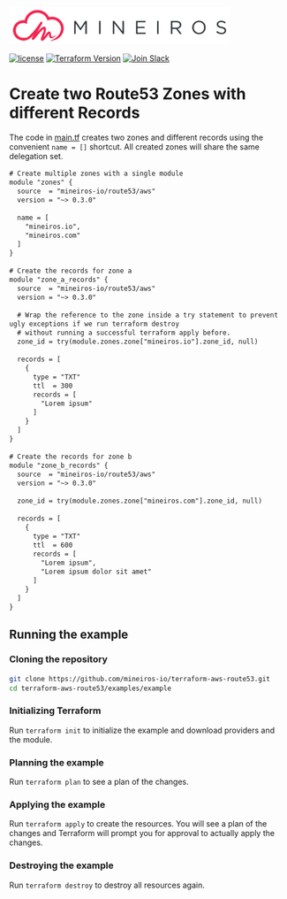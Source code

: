 [<img src="https://raw.githubusercontent.com/mineiros-io/brand/3bffd30e8bdbbde32c143e2650b2faa55f1df3ea/mineiros-primary-logo.svg" width="400"/>][homepage]

[![license][badge-license]][apache20]
[![Terraform Version][badge-terraform]][releases-terraform]
[![Join Slack][badge-slack]][slack]

# Create two Route53 Zones with different Records

The code in [main.tf] creates two zones and different records using the
convenient `name = []` shortcut.
All created zones will share the same delegation set.

```hcl
# Create multiple zones with a single module
module "zones" {
  source  = "mineiros-io/route53/aws"
  version = "~> 0.3.0"

  name = [
    "mineiros.io",
    "mineiros.com"
  ]
}

# Create the records for zone a
module "zone_a_records" {
  source  = "mineiros-io/route53/aws"
  version = "~> 0.3.0"

  # Wrap the reference to the zone inside a try statement to prevent ugly exceptions if we run terraform destroy
  # without running a successful terraform apply before.
  zone_id = try(module.zones.zone["mineiros.io"].zone_id, null)

  records = [
    {
      type = "TXT"
      ttl  = 300
      records = [
        "Lorem ipsum"
      ]
    }
  ]
}

# Create the records for zone b
module "zone_b_records" {
  source  = "mineiros-io/route53/aws"
  version = "~> 0.3.0"

  zone_id = try(module.zones.zone["mineiros.com"].zone_id, null)

  records = [
    {
      type = "TXT"
      ttl  = 600
      records = [
        "Lorem ipsum",
        "Lorem ipsum dolor sit amet"
      ]
    }
  ]
}
```

## Running the example

### Cloning the repository

```bash
git clone https://github.com/mineiros-io/terraform-aws-route53.git
cd terraform-aws-route53/examples/example
```

### Initializing Terraform

Run `terraform init` to initialize the example and download providers and the module.

### Planning the example

Run `terraform plan` to see a plan of the changes.

### Applying the example

Run `terraform apply` to create the resources.
You will see a plan of the changes and Terraform will prompt you for approval to actually apply the changes.

### Destroying the example

Run `terraform destroy` to destroy all resources again.

<!-- References -->

[main.tf]: https://github.com/mineiros-io/terraform-aws-route53/blob/master/examples/multiple-domains-different-records/main.tf
[homepage]: https://mineiros.io/?ref=terraform-aws-route53
[badge-license]: https://img.shields.io/badge/license-Apache%202.0-brightgreen.svg
[badge-terraform]: https://img.shields.io/badge/terraform-0.14,%200.13,%200.12.20+-623CE4.svg?logo=terraform
[badge-slack]: https://img.shields.io/badge/slack-@mineiros--community-f32752.svg?logo=slack
[releases-terraform]: https://github.com/hashicorp/terraform/releases
[apache20]: https://opensource.org/licenses/Apache-2.0
[slack]: https://join.slack.com/t/mineiros-community/shared_invite/zt-ehidestg-aLGoIENLVs6tvwJ11w9WGg
